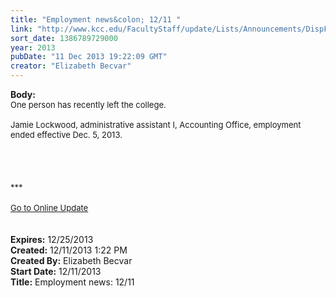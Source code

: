 ```yaml
---
title: "Employment news&colon; 12/11 "
link: "http://www.kcc.edu/FacultyStaff/update/Lists/Announcements/DispForm.aspx?ID=1364"
sort_date: 1386789729000
year: 2013
pubDate: "11 Dec 2013 19:22:09 GMT"
creator: "Elizabeth Becvar"
---
```


<div><b>Body:</b> <div class="ExternalClass00220937C8EE4DC5A6CBDAE2F29DFAE6">
<div><font size="2">One person has recently left the college.</font></div>
<div><font size="2"> </div></font>
<div><font size="2">Jamie Lockwood, administrative assistant I, Accounting Office, employment ended effective Dec. 5, 2013.</font></div>
<div><font size="2"></font> </div>
<div><font size="2"></font> </div>
<div> </div>
<div><font size="2"></font> </div>
<div><font size="2">***</font></div>
<div><font size="2"></font> </div>
<div><font size="2"><a href="/FacultyStaff/update/Pages/dailyupdate.aspx">Go to Online Update</a></font></div>
<div><font size="2"></font> </div>
<div><font size="2"></font> </div></div></div>
<div><b>Expires:</b> 12/25/2013</div>
<div><b>Created:</b> 12/11/2013 1:22 PM</div>
<div><b>Created By:</b> Elizabeth Becvar</div>
<div><b>Start Date:</b> 12/11/2013</div>
<div><b>Title:</b> Employment news: 12/11 </div>
